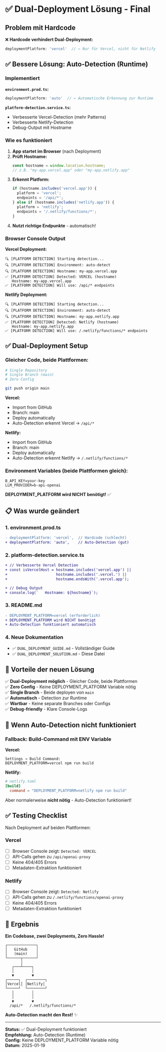 # ✅ Dual-Deployment Lösung - Final

## Problem mit Hardcode

❌ **Hardcode verhindert Dual-Deployment:**
```typescript
deploymentPlatform: 'vercel'  // ← Nur für Vercel, nicht für Netlify
```

## ✅ Bessere Lösung: Auto-Detection (Runtime)

### Implementiert

**`environment.prod.ts`:**
```typescript
deploymentPlatform: 'auto'  // ← Automatische Erkennung zur Runtime
```

**`platform-detection.service.ts`:**
- Verbesserte Vercel-Detection (mehr Patterns)
- Verbesserte Netlify-Detection
- Debug-Output mit Hostname

### Wie es funktioniert

1. **App startet im Browser** (nach Deployment)
2. **Prüft Hostname:**
   ```javascript
   const hostname = window.location.hostname;
   // z.B. "my-app.vercel.app" oder "my-app.netlify.app"
   ```
3. **Erkennt Platform:**
   ```javascript
   if (hostname.includes('vercel.app')) {
     platform = 'vercel';
     endpoints = '/api/*';
   } else if (hostname.includes('netlify.app')) {
     platform = 'netlify';
     endpoints = '/.netlify/functions/*';
   }
   ```
4. **Nutzt richtige Endpunkte** - automatisch!

### Browser Console Output

**Vercel Deployment:**
```
🔍 [PLATFORM DETECTION] Starting detection...
🔍 [PLATFORM DETECTION] Environment: auto-detect
🔍 [PLATFORM DETECTION] Hostname: my-app.vercel.app
✅ [PLATFORM DETECTION] Detected: VERCEL (hostname)
   Hostname: my-app.vercel.app
✅ [PLATFORM DETECTION] Will use: /api/* endpoints
```

**Netlify Deployment:**
```
🔍 [PLATFORM DETECTION] Starting detection...
🔍 [PLATFORM DETECTION] Environment: auto-detect
🔍 [PLATFORM DETECTION] Hostname: my-app.netlify.app
✅ [PLATFORM DETECTION] Detected: Netlify (hostname)
   Hostname: my-app.netlify.app
✅ [PLATFORM DETECTION] Will use: /.netlify/functions/* endpoints
```

## ✅ Dual-Deployment Setup

### Gleicher Code, beide Plattformen:

```bash
# Single Repository
# Single Branch (main)
# Zero Config

git push origin main
```

**Vercel:**
- Import from GitHub
- Branch: main
- Deploy automatically
- Auto-Detection erkennt Vercel → `/api/*`

**Netlify:**
- Import from GitHub
- Branch: main
- Deploy automatically
- Auto-Detection erkennt Netlify → `/.netlify/functions/*`

### Environment Variables (beide Plattformen gleich):

```
B_API_KEY=your-key
LLM_PROVIDER=b-api-openai
```

**DEPLOYMENT_PLATFORM wird NICHT benötigt!** ✅

## 📋 Was wurde geändert

### 1. environment.prod.ts
```diff
- deploymentPlatform: 'vercel',  // Hardcode (schlecht)
+ deploymentPlatform: 'auto',    // Auto-Detection (gut)
```

### 2. platform-detection.service.ts
```diff
+ // Verbesserte Vercel Detection
+ const isVercelHost = hostname.includes('vercel.app') || 
+                      hostname.includes('.vercel.') ||
+                      hostname.endsWith('.vercel.app');

+ // Debug Output
+ console.log(`   Hostname: ${hostname}`);
```

### 3. README.md
```diff
- DEPLOYMENT_PLATFORM=vercel (erforderlich)
+ DEPLOYMENT_PLATFORM wird NICHT benötigt
+ Auto-Detection funktioniert automatisch
```

### 4. Neue Dokumentation
- ✅ `DUAL_DEPLOYMENT_GUIDE.md` - Vollständiger Guide
- ✅ `DUAL_DEPLOYMENT_SOLUTION.md` - Diese Datei

## 🎯 Vorteile der neuen Lösung

✅ **Dual-Deployment möglich** - Gleicher Code, beide Plattformen  
✅ **Zero Config** - Keine DEPLOYMENT_PLATFORM Variable nötig  
✅ **Single Branch** - Beide deployen von `main`  
✅ **Automatisch** - Detection zur Runtime  
✅ **Wartbar** - Keine separate Branches oder Configs  
✅ **Debug-friendly** - Klare Console-Logs  

## 🔧 Wenn Auto-Detection nicht funktioniert

### Fallback: Build-Command mit ENV Variable

**Vercel:**
```
Settings → Build Command:
DEPLOYMENT_PLATFORM=vercel npm run build
```

**Netlify:**
```toml
# netlify.toml
[build]
  command = "DEPLOYMENT_PLATFORM=netlify npm run build"
```

Aber normalerweise **nicht nötig** - Auto-Detection funktioniert!

## ✅ Testing Checklist

Nach Deployment auf beiden Plattformen:

### Vercel
- [ ] Browser Console zeigt: `Detected: VERCEL`
- [ ] API-Calls gehen zu `/api/openai-proxy`
- [ ] Keine 404/405 Errors
- [ ] Metadaten-Extraktion funktioniert

### Netlify
- [ ] Browser Console zeigt: `Detected: Netlify`
- [ ] API-Calls gehen zu `/.netlify/functions/openai-proxy`
- [ ] Keine 404/405 Errors
- [ ] Metadaten-Extraktion funktioniert

## 🎉 Ergebnis

**Ein Codebase, zwei Deployments, Zero Hassle!**

```
┌─────────────┐
│   GitHub    │
│   (main)    │
└──────┬──────┘
       │
   ┌───┴────┐
   │        │
   ▼        ▼
┌─────┐  ┌────────┐
│Vercel│ │Netlify│
└─────┘  └────────┘
   │        │
   │        │
   ▼        ▼
  /api/*   /.netlify/functions/*
```

**Auto-Detection macht den Rest!** ✨

---

**Status:** ✅ Dual-Deployment funktioniert  
**Empfehlung:** Auto-Detection (Runtime)  
**Config:** Keine DEPLOYMENT_PLATFORM Variable nötig  
**Datum:** 2025-01-19

